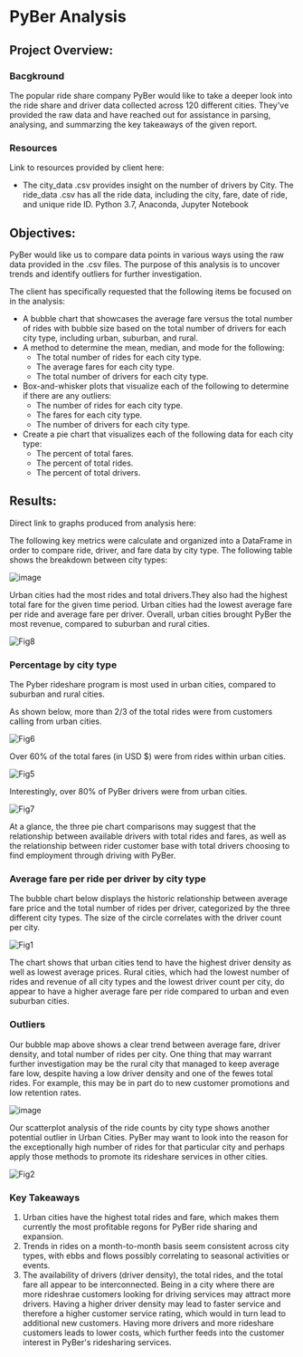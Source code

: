 # PyBer Analysis

## Project Overview:
### Bacgkround
The popular ride share company PyBer would like to take a deeper look into the ride share and driver data collected across 120 different cities. They've provided the raw data and have reached out for assistance in parsing, analysing, and summarzing the key takeaways of the given report.

### Resources
Link to resources provided by client here: 
  - The city_data .csv provides insight on the number of drivers by City. The ride_data .csv has all the ride data, including the city, fare, date of ride, and unique ride ID.
Python 3.7, Anaconda, Jupyter Notebook

## Objectives:
PyBer would like us to compare data points in various ways using the raw data provided in the .csv files. The purpose of this analysis is to uncover trends and identify outliers for further investigation.

The client has specifically requested that the following items be focused on in the analysis:
- A bubble chart that showcases the average fare versus the total number of rides with bubble size based on the total number of drivers for each city type, including urban, suburban, and rural.
- A method to determine the mean, median, and mode for the following:
  - The total number of rides for each city type.
  - The average fares for each city type.
  - The total number of drivers for each city type.
- Box-and-whisker plots that visualize each of the following to determine if there are any outliers:
  - The number of rides for each city type.
  - The fares for each city type.
  - The number of drivers for each city type.
- Create a pie chart that visualizes each of the following data for each city type:
  - The percent of total fares.
  - The percent of total rides.
  - The percent of total drivers.

## Results:
Direct link to graphs produced from analysis here: 

The following key metrics were calculate and organized into a DataFrame in order to compare ride, driver, and fare data by city type. The following table shows the breakdown between city types:

![image](https://user-images.githubusercontent.com/31219195/168521949-47083805-7f34-457b-8e2c-1aae8af80303.png)

Urban cities had the most rides and total drivers.They also had the highest total fare for the given time period. Urban cities had the lowest average fare per ride and average fare per driver. Overall, urban cities brought PyBer the most revenue, compared to suburban and rural cities.

![Fig8](https://user-images.githubusercontent.com/31219195/168522308-fe2977fd-3367-40fb-9075-a0140a694bdd.png)


### Percentage by city type
The Pyber rideshare program is most used in urban cities, compared to suburban and rural cities. 

As shown below, more than 2/3 of the total rides were from customers calling from urban cities.

![Fig6](https://user-images.githubusercontent.com/31219195/168516693-3b7b6d43-2d70-4290-aaaf-6c4d6f193300.png)

Over 60% of the total fares (in USD $) were from rides within urban cities.

![Fig5](https://user-images.githubusercontent.com/31219195/168516691-dbaccb46-6582-400c-9911-99cfd76c1c20.png)

Interestingly, over 80% of PyBer drivers were from urban cities. 

![Fig7](https://user-images.githubusercontent.com/31219195/168516694-8b6b2ff6-2d42-4bcf-88dc-5468a598125d.png)

At a glance, the three pie chart comparisons may suggest that the relationship between available drivers with total rides and fares, as well as the relationship between rider customer base with total drivers choosing to find employment through driving with PyBer.

### Average fare per ride per driver by city type
The bubble chart below displays the historic relationship between average fare price and the total number of rides per driver, categorized by the three different city types. The size of the circle correlates with the driver count per city. 

![Fig1](https://user-images.githubusercontent.com/31219195/168516628-7ee711e7-cdd9-4848-bf9d-663ee99643d6.png)

The chart shows that urban cities tend to have the highest driver density as well as lowest average prices. Rural cities, which had the lowest number of rides and revenue of all city types and the lowest driver count per city, do appear to have a higher average fare per ride compared to urban and even suburban cities.

### Outliers
Our bubble map above shows a clear trend between average fare, driver density, and total number of rides per city. One thing that may warrant further investigation may be the rural city that managed to keep average fare low, despite having a low driver density and one of the fewes total rides. For example, this may be in part do to new customer promotions and low retention rates. 

![image](https://user-images.githubusercontent.com/31219195/168522633-2e24e279-0603-41fe-9f7f-03c4938b5033.png)

Our scatterplot analysis of the ride counts by city type shows another potential outlier in Urban Cities. PyBer may want to look into the reason for the exceptionally high number of rides for that particular city and perhaps apply those methods to promote its rideshare services in other cities.

![Fig2](https://user-images.githubusercontent.com/31219195/168522817-b37f133d-37c7-4587-b223-0cf70f23c90a.png)

### Key Takeaways
1. Urban cities have the highest total rides and fare, which makes them currently the most profitable regons for PyBer ride sharing and expansion.
2. Trends in rides on a month-to-month basis seem consistent across city types, with ebbs and flows possibly correlating to seasonal activities or events.
3. The availability of drivers (driver density), the total rides, and the total fare all appear to be interconnected. Being in a city where there are more rideshrae customers looking for driving services may attract more drivers. Having a higher driver density may lead to faster service and therefore a higher customer service rating, which would in turn lead to additional new customers. Having more drivers and more rideshare customers leads to lower costs, which further feeds into the customer interest in PyBer's ridesharing services.
